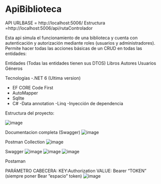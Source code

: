 # ApiBiblioteca
API
URLBASE = http://localhost:5006/
Estructura =http://localhost:5006/api/rutaControlador

Esta api simula el funcionamiento de una biblioteca y cuenta con autenticación y autorización mediante roles (usuarios y administradores).
Permite hacer todas las acciones básicas de un CRUD en todas las entidades:

Entidades (Todas las entidades tienen sus DTOS)
Libros
Autores
Usuarios
Géneros

Tecnologías 
-.NET 6 (Ultima version)
- EF CORE Code First
- AutoMapper
- SqlIte
- C#
-Data annotation
-Linq
-Inyección de dependencia 

Estructura del proyecto: 

![image](https://user-images.githubusercontent.com/54281827/195429768-d4963081-8ee1-48ae-80db-89c5e8734ecb.png)

Documentacion completa (Swagger)
![image](https://user-images.githubusercontent.com/54281827/195430987-916f6aa5-6adf-4948-a0b5-3d79ddbe880d.png)

Postman Collection
![image](https://user-images.githubusercontent.com/54281827/195432557-446780e4-d3e6-4952-a30a-8f57cdc6bbcc.png)


Swagger
![image](https://user-images.githubusercontent.com/54281827/195430522-1287f54c-d393-470b-932e-f13cc293650b.png)
![image](https://user-images.githubusercontent.com/54281827/195430694-5386b973-d406-4139-aae9-7da2ef7e8862.png)
![image](https://user-images.githubusercontent.com/54281827/195430758-99d0003d-a4e3-4fc2-918e-238d7ad959bd.png)

Postaman

PARÁMETRO CABECERA:
KEY:Authorization
VALUE: Bearer “TOKEN” (siempre poner Bear ”espacio” token)
![image](https://user-images.githubusercontent.com/54281827/195431144-dbbe71d0-49fc-4fbb-9a76-427b19c137cb.png)

